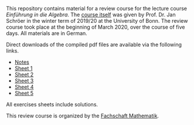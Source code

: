 This repository contains material for a review course for the lecture course *Einführung in die Algebra*.
The [course itself][1] was given by Prof. Dr. Jan Schröer in the winter term of 2019/20 at the University of Bonn.
The review course took place at the beginning of March 2020, over the course of five days. 
All materials are in German.

Direct downloads of the compiled pdf files are available via the following links.
- [Notes][2]
- [Sheet 1][3]
- [Sheet 2][4]
- [Sheet 3][5]
- [Sheet 4][6]
- [Sheet 5][7]

All exercises sheets include solutions.

This review course is organized by the [Fachschaft Mathematik][8]. 

[1]: http://www.math.uni-bonn.de/people/gjasso/teaching/wise1920/v2a1mb10/
[2]: https://cionx.gitlab.io/einfuehrung-in-die-algebra-review-ws-19-20/einfalg1920_notes.pdf
[3]: https://cionx.gitlab.io/einfuehrung-in-die-algebra-review-ws-19-20/einfalg1920_sheet1.pdf
[4]: https://cionx.gitlab.io/einfuehrung-in-die-algebra-review-ws-19-20/einfalg1920_sheet2.pdf
[5]: https://cionx.gitlab.io/einfuehrung-in-die-algebra-review-ws-19-20/einfalg1920_sheet3.pdf
[6]: https://cionx.gitlab.io/einfuehrung-in-die-algebra-review-ws-19-20/einfalg1920_sheet4.pdf
[7]: https://cionx.gitlab.io/einfuehrung-in-die-algebra-review-ws-19-20/einfalg1920_sheet5.pdf
[8]: https://fsmath.uni-bonn.de/news/items/-repws1920en.html
